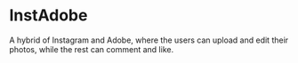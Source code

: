 # InstAdobe
A hybrid of Instagram and Adobe, where the users can upload and edit their photos, while the rest can comment and like.
